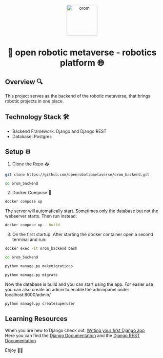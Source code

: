 <p align="center">
  <a href="https://www.openroboticmetaverse.org">
    <img alt="orom" src="https://raw.githubusercontent.com/openroboverse/knowledge-base/main/docs/assets/icon.png" width="100" />
  </a>
</p>
<h1 align="center">
  🤖 open robotic metaverse - robotics platform 🌐
</h1>

## Overview 🔍

This project serves as the backend of the robotic metaverse, that brings robotic projects in one place.


## Technology Stack 🛠️
- Backend Framework: Django and Django REST
- Database: Postgres

## Setup ⚙️

1. Clone the Repo 📥

```bash
git clone https://github.com/openroboticmetaverse/orom_backend.git
```

```bash
cd orom_backend
```

2. Docker Compose 🐳

```bash
docker compose up
```
The server will automatically start. Sometimes only the database but not the webserver starts. Then run instead:
```bash
docker compose up --build
```

3. On the first startup: After starting the docker container open a second terminal and run:
```bash
docker exec -it orom_backend bash
```
```bash
cd orom_backend
```
```bash
python manage.py makemigrations
```
```bash
python manage.py migrate
```
Now the database is build and you can start using the app. 
For easier use you can also create an admin to enable the adminpanel under localhost:8000/admin/
```bash
python manage.py createsuperuser
```

## Learning Resources
When you are new to Django check out: [Writing your first Django app](https://docs.djangoproject.com/en/5.1/intro/tutorial01/)  <br>
Here you can find the [Django Documentation](https://docs.djangoproject.com) and the [Django REST Documentation](https://www.django-rest-framework.org/)


Enjoy 🎉🥳
